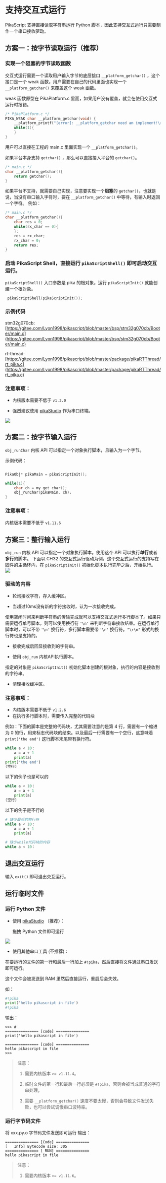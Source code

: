 # 支持交互式运行

PikaScript 支持直接读取字符串运行 Python 脚本，因此支持交互式运行只需要制作一个串口接收驱动。

## 方案一：按字节读取运行（推荐）

### 实现一个阻塞的字节读取函数

交互式运行需要一个读取用户输入字节的底层接口 `__platform_getchar()` ，这个接口是一个 weak 函数，用户需要在自己的代码里面也实现一个 `__platform_getchar()` 来覆盖这个 weak 函数。

weak 函数原型在 PikaPlatform.c 里面，如果用户没有覆盖，就会在使用交互式运行时报错。

``` c
/* PikaPlatform.c */
PIKA_WEAK char __platform_getchar(void) {
    __platform_printf("[error]: __platform_getchar need an implement!\r\n");
    while(1){
    }
}
```

用户可以直接在工程的 main.c 里面实现一个 ```__platform_getchar()```。

如果平台本身支持 ```getchar()``` ，那么可以直接接入平台的 ```getchar()```。

``` c
/* main.c */
char __platform_getchar(){
    return getchar();
}
```

如果平台不支持，就需要自己实现，注意要实现一个**阻塞**的 ```getchar()```，也就是说，当没有串口输入字符时，要在 ```__platform_getchar()``` 中等待，有输入时返回一个字符。
例如：

``` c
/* main.c */
char __platform_getchar(){
    char res = 0;
    while(rx_char == 0){
    };
    res = rx_char;
    rx_char = 0;
    return res;
}

```
### 启动 PikaScript Shell，直接运行 `pikaScriptShell()` 即可启动交互运行。

```pikaScriptShell()``` 入口参数是 pika 的根对象，运行 ```pikaScriptInit()``` 就能创建一个根对象。

``` c
 pikaScriptShell(pikaScriptInit());
```

### 示例代码

stm32g070cb: [https://gitee.com/Lyon1998/pikascript/blob/master/bsp/stm32g070cb/Booter/main.c](https://gitee.com/Lyon1998/pikascript/blob/master/bsp/stm32g070cb/Booter/main.c)

rt-thread: [https://gitee.com/Lyon1998/pikascript/blob/master/package/pikaRTThread/rt_pika.c](https://gitee.com/Lyon1998/pikascript/blob/master/package/pikaRTThread/rt_pika.c)

### 注意事项：

- 内核版本需要不低于 `v1.3.0`

- 强烈建议使用 [pikaStudio](https://gitee.com/Lyon1998/pikascript/attach_files/1285327/download) 作为串口终端。

![](assets/image-20230105225643467.png)

## 方案二：按字节输入运行

`obj_runChar` 内核 API 可以指定一个对象执行脚本，且输入为一个字节。

示例代码：

``` C

PikaObj* pikaMain = pikaScriptInit();

while(1){
    char ch = my_get_char();
    obj_runChar(pikaMain, ch);
}

```

### 注意事项：
内核版本需要不低于 `v1.11.6`

## 方案三：整行输入运行

`obj_run` 内核 API 可以指定一个对象执行脚本，使用这个 API 可以执行**单行**或者**多行**的脚本。
下面以 CH32 的交互式运行驱动为例，这个交互式运行的支持写在固件的主循环内，在 `pikaScriptInit()` 初始化脚本执行完毕之后，开始执行。
![](assets/1638495382112-7d45db4b-c1d5-4573-a06e-7b72140a3abf.webp)

### 驱动的内容

- 轮询接收字符，存入缓冲区。

- 当超过10ms没有新的字符接收时，认为一次接收完成。

使用空闲时间来判断字符串的传输完成就可以支持交互式运行多行脚本了。如果只需要运行单号脚本，则可以使用换行符 `'\n'` 来判断字符串接收结束。在运行单行脚本时，可以不带 `'\n'` 换行符，多行脚本需要带 `'\n'` 换行符。`"\r\n"` 形式的换行符也是支持的。

- 接收完成后回显接收到的字符串。

- 使用 `obj_run` 内核API执行脚本。

指定的对象是 `pikaScriptInit()` 初始化脚本创建的根对象，执行的内容是接收到的字符串。

- 清理接收缓冲区。

### 注意事项：

-  内核版本需要不低于 `v1.2.6`
-  在执行多行脚本时，需要传入完整的代码块

例如：下面的脚本是完整的代码块，尤其需要注意的是第 4 行，需要有一个缩进为 0 的行，用来标志代码块的结束。以及最后一行需要有一个空行，这意味着 `print('the end')` 这行脚本末尾带有换行符。

``` python
while a < 10：
	a = a + 1
    print(a)
print('the end')
(空行)
```
以下的例子也是可以的
``` python
while a < 10：
	a = a + 1
    print(a)
(空行)
```
以下的例子是不行的
``` python
# 缺少最后的换行符
while a < 10：
	a = a + 1
    print(a)
```

```python
# 缺少while代码块的内容
while a < 10：

```


## 退出交互运行

输入 `exit()` 即可退出交互运行。

## 运行临时文件

### 运行 Python 文件

- 使用 [pikaStudio](https://gitee.com/Lyon1998/pikascript/attach_files/1285327/download) （推荐）：

  拖拽 Python 文件即可运行

![](assets/image-20230105230316123.png)

- 使用其他串口工具 (不推荐)：

在要运行的文件的第一行和最后一行加上 `#!pika`，然后直接将文件通过串口发送即可运行。

这个文件会被发送到 RAM 里然后直接运行，重启后会失效。

如：

``` python
#!pika
print('hello pikascript in file')
#!pika
```

输出：
```
>>> #
=============== [code] ===============
print('hello pikascript in file')

=============== [code] ===============
hello pikascript in file
>>>
```

> 注意：
> 
> 1. 需要内核版本 `>= v1.11.4`。
> 
> 2. 临时文件的第一行和最后一行必须是 `#!pika`，否则会被当成普通的字符串处理。
> 
> 3. 需要 `__platform_getchar()` 速度不要太慢，否则会导致文件发送失败，也可以尝试调慢串口波特率。

### 运行字节码文件

将 xxx.py.o 字节码文件发送即可运行
输出：

```
=============== [Code] ===============
[   Info] Bytecode size: 305
=============== [ RUN] ===============
hello pikascript in file
```
> 注意：
> 
> 1. 需要内核版本 `>= v1.11.6`。
